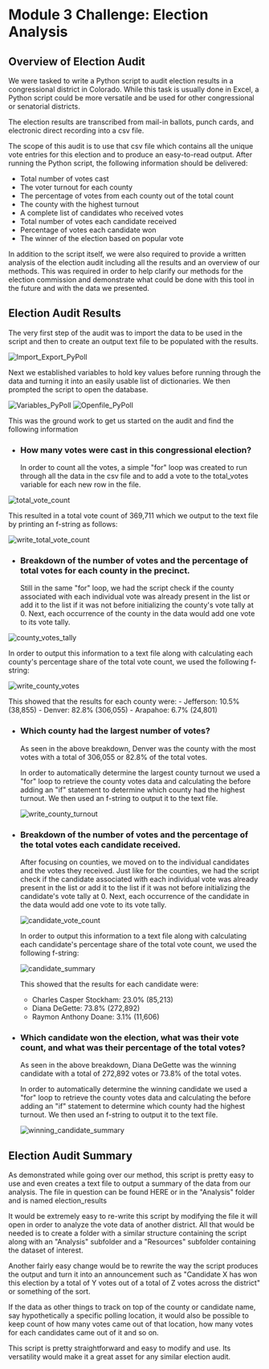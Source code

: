 # Module 3 Challenge: Election Analysis

## Overview of Election Audit

We were tasked to write a Python script to audit election results in a congressional district in Colorado. While this task is usually done in Excel, a Python script could be more versatile and be used for other congressional or senatorial districts.

The election results are transcribed from mail-in ballots, punch cards, and electronic direct recording into a csv file.

The scope of this audit is to use that csv file which contains all the unique vote entries for this election and to produce an easy-to-read output. After running the Python script, the following information should be delivered:


* Total number of votes cast
* The voter turnout for each county
* The percentage of votes from each county out of the total count
* The county with the highest turnout
* A complete list of candidates who received votes
* Total number of votes each candidate received
* Percentage of votes each candidate won
* The winner of the election based on popular vote

In addition to the script itself, we were also required to provide a written analysis of the election audit including all the results and an overview of our methods. This was required in order to help clarify our methods for the election commission and demonstrate what could be done with this tool in the future and with the data we presented.



## Election Audit Results

The very first step of the audit was to import the data to be used in the script and then to create an output text file to be populated with the results.

![Import_Export_PyPoll](https://user-images.githubusercontent.com/76575162/118425241-64578280-b68e-11eb-9265-edf8ed3f9601.png)

Next we established variables to hold key values before running through the data and turning it into an easily usable list of dictionaries. We then prompted the script to open the database.

![Variables_PyPoll](https://user-images.githubusercontent.com/76575162/118425301-85b86e80-b68e-11eb-8830-da8cd958cf7a.png)
![Openfile_PyPoll](https://user-images.githubusercontent.com/76575162/118425352-a7b1f100-b68e-11eb-9d89-bba0aae98824.png)


This was the ground work to get us started on the audit and find the following information


* ### How many votes were cast in this congressional election?

	In order to count all the votes, a simple "for" loop was created to run through all the data in the csv file and to add a vote to the total_votes variable for each new row in the file.
	
![total_vote_count](https://user-images.githubusercontent.com/76575162/118425438-d4660880-b68e-11eb-99f5-fca72dc33620.png)

This resulted in a total vote count of 369,711 which we output to the text file by printing an f-string as follows:

	
![write_total_vote_count](https://user-images.githubusercontent.com/76575162/118425538-fe1f2f80-b68e-11eb-947c-eba3d44247c3.png)




* ### Breakdown of the number of votes and the percentage of total votes for each county in the precinct.

	Still in the same "for" loop, we had the script check if the county associated with each individual vote was already present in the list or add it to the list if it was not before initializing the county's vote tally at 0.
	Next, each occurrence of the county in the data would add one vote to its vote tally. 
	
![county_votes_tally](https://user-images.githubusercontent.com/76575162/118425597-1ee78500-b68f-11eb-8243-f590d19728bb.png)

	
In order to output this information to a text file along with calculating each county's percentage share of the total vote count, we used the following f-string: 

![write_county_votes](https://user-images.githubusercontent.com/76575162/118425929-d7adc400-b68f-11eb-872b-607bb55fd882.png)

	  
This showed that the results for each county were:
	- Jefferson: 10.5% (38,855)
	- Denver: 82.8% (306,055)
	- Arapahoe: 6.7% (24,801)

* ### Which county had the largest number of votes?

	As seen in the above breakdown, Denver was the county with the most votes with a total of 306,055 or 82.8% of the total votes. 
	
	In order to automatically determine the largest county turnout we used a "for" loop to retrieve the county votes data and calculating the  before adding an "if" statement to determine which county had the highest turnout. We then used an f-string to output it to the text file.
	
	![write_county_turnout](https://user-images.githubusercontent.com/76575162/118425986-fe6bfa80-b68f-11eb-9daa-789152648626.png)


* ### Breakdown of the number of votes and the percentage of the total votes each candidate received.

	After focusing on counties, we moved on to the individual candidates and the votes they received. Just like for the counties, we had the script check if the candidate associated with each individual vote was already present in the list or add it to the list if it was not before initializing the candidate's vote tally at 0.
	Next, each occurrence of the candidate in the data would add one vote to its vote tally.
	
	![candidate_vote_count](https://user-images.githubusercontent.com/76575162/118426082-24919a80-b690-11eb-8b8b-4e470c662117.png)

	
	In order to output this information to a text file along with calculating each candidate's percentage share of the total vote count, we used the following f-string:
	
	![candidate_summary](https://user-images.githubusercontent.com/76575162/118426132-468b1d00-b690-11eb-9300-91db78972190.png)

	
	This showed that the results for each candidate were:
	- Charles Casper Stockham: 23.0% (85,213)
	- Diana DeGette: 73.8% (272,892)
	- Raymon Anthony Doane: 3.1% (11,606)   

* ### Which candidate won the election, what was their vote count, and what was their percentage of the total votes?

	As seen in the above breakdown, Diana DeGette was the winning candidate with a total of 272,892 votes or 73.8% of the total votes. 

	In order to automatically determine the winning candidate we used a "for" loop to retrieve the county votes data and calculating the  before adding an "if" statement to determine which county had the highest turnout. We then used an f-string to output it to the text file.
	
	![winning_candidate_summary](https://user-images.githubusercontent.com/76575162/118426254-82be7d80-b690-11eb-9087-75fcb9259722.png)




## Election Audit Summary


As demonstrated while going over our method, this script is pretty easy to use and even creates a text file to output a summary of the data from our analysis. The file in question can be found HERE or in the "Analysis" folder and is named election_results

It would be extremely easy to re-write this script by modifying the file it will open in order to analyze the vote data of another district. All that would be needed is to create a folder with a similar structure containing the script along with an "Analysis" subfolder and a "Resources" subfolder containing the dataset of interest.

Another fairly easy change would be to rewrite the way the script produces the output and turn it into an announcement such as "Candidate X has won this election by a total of Y votes out of a total of Z votes across the district" or something of the sort.

If the data as other things to track on top of the county or candidate name, say hypothetically a specific polling location, it would also be possible to keep count of how many votes came out of that location, how many votes for each candidates came out of it and so on.

This script is pretty straightforward and easy to modify and use. Its versatility would make it a great asset for any similar election audit.

